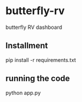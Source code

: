 # butterfly-rv
 butterfly RV dashboard

## Installment
pip install -r requirements.txt

## running the code
python app.py
